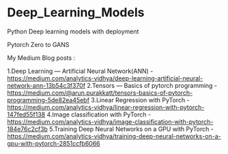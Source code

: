 # Deep_Learning_Models
Python Deep learning models with deployment 

Pytorch Zero to GANS

My Medium Blog posts :

1.Deep Learning — Artificial Neural Network(ANN) - https://medium.com/analytics-vidhya/deep-learning-artificial-neural-network-ann-13b54c3f370f
2.Tensors — Basics of pytorch programming - https://medium.com/@arun.purakkatt/tensors-basics-of-pytorch-programming-5de82ea45ebf
3.Linear Regression with PyTorch - https://medium.com/analytics-vidhya/linear-regression-with-pytorch-147fed55f138
4.Image classification with PyTorch - https://medium.com/analytics-vidhya/image-classification-with-pytorch-184e76c2cf3b
5.Training Deep Neural Networks on a GPU with PyTorch - https://medium.com/analytics-vidhya/training-deep-neural-networks-on-a-gpu-with-pytorch-2851ccfb6066
